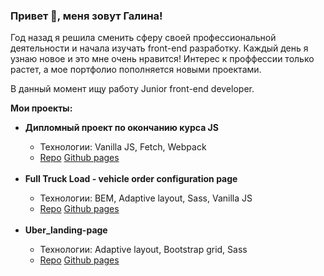 ### Привет 👋, меня зовут Галина!

<!--
**GalinaGorbel/GalinaGorbel** is a ✨ _special_ ✨ repository because its `README.md` (this file) appears on your GitHub profile.

Here are some ideas to get you started:



- 🔭 I’m currently working on ...
- 🌱 I’m currently learning ...
- 👯 I’m looking to collaborate on ...
- 🤔 I’m looking for help with ...
- 💬 Ask me about ...
- 📫 How to reach me: ...
- 😄 Pronouns: ...
- ⚡ Fun fact: ...
-->
Год назад я решила сменить сферу своей профессиональной деятельности и начала изучать front-end разработку. Каждый день я узнаю новое и это мне очень нравится! Интерес к проффессии только растет, а мое портфолио пополняется новыми проектами.

В данный момент ищу работу Junior front-end developer.

<b>Мои проекты:</b>
<ul><li><b>Дипломный проект по окончанию курса JS</b></li>
  <ul type="circle"><li>Технологии: Vanilla JS, Fetch, Webpack</li>
    <li>
         <a href="https://github.com/GalinaGorbel/diplom">Repo</a>
         <a href="https://galinagorbel.github.io/diplom/">Github pages</a>
    </li>
  </ul>
  <br>
  <li><b>Full Truck Load - vehicle order configuration page</b></li>
  <ul type="circle"><li>Технологии: BEM, Adaptive layout, Sass, Vanilla JS</li>
    <li>
         <a href="https://github.com/GalinaGorbel/FTL">Repo</a>
         <a href="https://galinagorbel.github.io/FTL/">Github pages</a>
    </li>
  </ul>
  <br>
  <li><b>Uber_landing-page</b></li>
  <ul type="circle"><li>Технологии: Adaptive layout, Bootstrap grid, Sass</li>
    <li>
        <a href="https://github.com/GalinaGorbel/Uber_landing-page">Repo</a>
        <a href="https://galinagorbel.github.io/Uber_landing-page/">Github pages</a>
    </li>
  </ul>
</ul>
